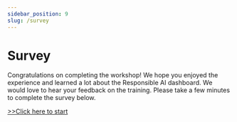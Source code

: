 ```yaml
---
sidebar_position: 9
slug: /survey
---
```


# Survey

Congratulations on completing the workshop! We hope you enjoyed the experience and learned a lot about the Responsible AI dashboard. We would love to hear your feedback on the training. Please take a few minutes to complete the survey below.

[>>Click here to start](https://forms.office.com/r/4ckWFhrLta)